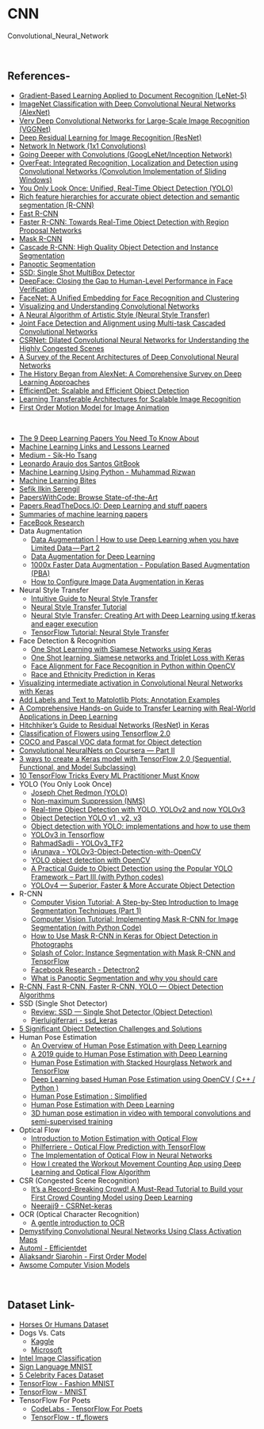 # CNN
Convolutional_Neural_Network

<br/>

## References-
* [Gradient-Based Learning Applied to Document Recognition (LeNet-5)](http://yann.lecun.com/exdb/publis/pdf/lecun-01a.pdf)
* [ImageNet Classification with Deep Convolutional Neural Networks (AlexNet)](https://papers.nips.cc/paper/4824-imagenet-classification-with-deep-convolutional-neural-networks.pdf)
* [Very Deep Convolutional Networks for Large-Scale Image Recognition (VGGNet)](https://arxiv.org/pdf/1409.1556v6.pdf)
* [Deep Residual Learning for Image Recognition (ResNet)](https://arxiv.org/pdf/1512.03385.pdf)
* [Network In Network (1x1 Convolutions)](https://arxiv.org/pdf/1312.4400.pdf)
* [Going Deeper with Convolutions (GoogLeNet/Inception Network)](https://arxiv.org/pdf/1409.4842v1.pdf)
* [OverFeat: Integrated Recognition, Localization and Detection using Convolutional Networks (Convolution Implementation of Sliding Windows)](https://arxiv.org/pdf/1312.6229.pdf)
* [You Only Look Once: Unified, Real-Time Object Detection (YOLO)](https://pjreddie.com/media/files/papers/yolo.pdf)
* [Rich feature hierarchies for accurate object detection and semantic segmentation (R-CNN)](https://arxiv.org/pdf/1311.2524.pdf)
* [Fast R-CNN](https://arxiv.org/pdf/1504.08083.pdf)
* [Faster R-CNN: Towards Real-Time Object Detection with Region Proposal Networks](https://arxiv.org/pdf/1506.01497.pdf)
* [Mask R-CNN](https://arxiv.org/pdf/1703.06870.pdf)
* [Cascade R-CNN: High Quality Object Detection and Instance Segmentation](https://arxiv.org/pdf/1906.09756.pdf)
* [Panoptic Segmentation](https://arxiv.org/pdf/1801.00868.pdf)
* [SSD: Single Shot MultiBox Detector](https://arxiv.org/pdf/1512.02325.pdf)
* [DeepFace: Closing the Gap to Human-Level Performance in Face Verification](https://www.cs.toronto.edu/~ranzato/publications/taigman_cvpr14.pdf)
* [FaceNet: A Unified Embedding for Face Recognition and Clustering](https://arxiv.org/pdf/1503.03832.pdf)
* [Visualizing and Understanding Convolutional Networks](https://arxiv.org/pdf/1311.2901.pdf)
* [A Neural Algorithm of Artistic Style (Neural Style Transfer)](https://arxiv.org/pdf/1508.06576.pdf)
* [Joint Face Detection and Alignment using Multi-task Cascaded Convolutional Networks](https://arxiv.org/ftp/arxiv/papers/1604/1604.02878.pdf)
* [CSRNet: Dilated Convolutional Neural Networks for Understanding the Highly Congested Scenes](https://arxiv.org/pdf/1802.10062.pdf)
* [A Survey of the Recent Architectures of Deep Convolutional Neural Networks](https://arxiv.org/ftp/arxiv/papers/1901/1901.06032.pdf)
* [The History Began from AlexNet: A Comprehensive Survey on Deep Learning Approaches](https://arxiv.org/ftp/arxiv/papers/1803/1803.01164.pdf)
* [EfficientDet: Scalable and Efficient Object Detection](https://arxiv.org/pdf/1911.09070.pdf)
* [Learning Transferable Architectures for Scalable Image Recognition](https://arxiv.org/pdf/1707.07012.pdf)
* [First Order Motion Model for Image Animation](https://arxiv.org/pdf/2003.00196.pdf)

<br/>

* [The 9 Deep Learning Papers You Need To Know About](https://adeshpande3.github.io/The-9-Deep-Learning-Papers-You-Need-To-Know-About.html)
* [Machine Learning Links and Lessons Learned](https://github.com/adeshpande3/Machine-Learning-Links-And-Lessons-Learned)
* [Medium - Sik-Ho Tsang](https://towardsdatascience.com/@sh.tsang)
* [Leonardo Araujo dos Santos GitBook](https://leonardoaraujosantos.gitbooks.io/artificial-inteligence/content/)
* [Machine Learning Using Python - Muhammad Rizwan](https://engmrk.com/)
* [Machine Learning Bites](https://medium.com/machine-learning-bites)
* [Sefik Ilkin Serengil](https://sefiks.com/)
* [PapersWithCode: Browse State-of-the-Art](https://paperswithcode.com/sota)
* [Papers.ReadTheDocs.IO: Deep Learning and stuff papers](https://papers.readthedocs.io/en/latest/)
* [Summaries of machine learning papers](https://github.com/aleju/papers)
* [FaceBook Research](https://research.fb.com/publications/)
* Data Augmentation
  + [Data Augmentation | How to use Deep Learning when you have Limited Data — Part 2](https://nanonets.com/blog/data-augmentation-how-to-use-deep-learning-when-you-have-limited-data-part-2/)
  + [Data Augmentation for Deep Learning](https://towardsdatascience.com/data-augmentation-for-deep-learning-4fe21d1a4eb9)
  + [1000x Faster Data Augmentation - Population Based Augmentation (PBA)](https://bair.berkeley.edu/blog/2019/06/07/data_aug/)
  + [How to Configure Image Data Augmentation in Keras](https://machinelearningmastery.com/how-to-configure-image-data-augmentation-when-training-deep-learning-neural-networks/)
* Neural Style Transfer
  + [Intuitive Guide to Neural Style Transfer](https://towardsdatascience.com/light-on-math-machine-learning-intuitive-guide-to-neural-style-transfer-ef88e46697ee)
  + [Neural Style Transfer Tutorial](https://towardsdatascience.com/neural-style-transfer-tutorial-part-1-f5cd3315fa7f)
  + [Neural Style Transfer: Creating Art with Deep Learning using tf.keras and eager execution](https://medium.com/tensorflow/neural-style-transfer-creating-art-with-deep-learning-using-tf-keras-and-eager-execution-7d541ac31398)
  + [TensorFlow Tutorial: Neural Style Transfer](https://www.tensorflow.org/tutorials/generative/style_transfer)
* Face Detection & Recognition
  + [One Shot Learning with Siamese Networks using Keras](https://towardsdatascience.com/one-shot-learning-with-siamese-networks-using-keras-17f34e75bb3d)
  + [One Shot learning, Siamese networks and Triplet Loss with Keras](https://medium.com/@crimy/one-shot-learning-siamese-networks-and-triplet-loss-with-keras-2885ed022352)
  + [Face Alignment for Face Recognition in Python within OpenCV](https://sefiks.com/2020/02/23/face-alignment-for-face-recognition-in-python-within-opencv/)
  + [Race and Ethnicity Prediction in Keras](https://sefiks.com/2019/11/11/race-and-ethnicity-prediction-in-keras/)
* [Visualizing intermediate activation in Convolutional Neural Networks with Keras](https://towardsdatascience.com/visualizing-intermediate-activation-in-convolutional-neural-networks-with-keras-260b36d60d0)
* [Add Labels and Text to Matplotlib Plots: Annotation Examples](http://queirozf.com/entries/add-labels-and-text-to-matplotlib-plots-annotation-examples)
* [A Comprehensive Hands-on Guide to Transfer Learning with Real-World Applications in Deep Learning](https://towardsdatascience.com/a-comprehensive-hands-on-guide-to-transfer-learning-with-real-world-applications-in-deep-learning-212bf3b2f27a)
* [Hitchhiker’s Guide to Residual Networks (ResNet) in Keras](https://towardsdatascience.com/hitchhikers-guide-to-residual-networks-resnet-in-keras-385ec01ec8ff)
* [Classification of Flowers using Tensorflow 2.0](https://www.back-prop.com/deep_learning/inceptionv3/tf_flowers/feature_extraction/fine_tuning/google_colab/2019/05/17/InceptionV3_TFFLOWERS/)
* [COCO and Pascal VOC data format for Object detection](https://towardsdatascience.com/coco-data-format-for-object-detection-a4c5eaf518c5)
* [Convolutional NeuralNets on Coursera — Part II](https://medium.com/@falconives/100-day-challenge-ii-week-4-15-4b27d2bdc541)
* [3 ways to create a Keras model with TensorFlow 2.0 (Sequential, Functional, and Model Subclassing)](https://www.pyimagesearch.com/2019/10/28/3-ways-to-create-a-keras-model-with-tensorflow-2-0-sequential-functional-and-model-subclassing/)
* [10 TensorFlow Tricks Every ML Practitioner Must Know](https://towardsdatascience.com/10-tensorflow-tricks-every-ml-practitioner-must-know-96b860e53c1)
* YOLO (You Only Look Once)
  + [Joseph Chet Redmon (YOLO)](https://pjreddie.com/)
  + [Non-maximum Suppression (NMS)](https://towardsdatascience.com/non-maximum-suppression-nms-93ce178e177c)
  + [Real-time Object Detection with YOLO, YOLOv2 and now YOLOv3](https://medium.com/@jonathan_hui/real-time-object-detection-with-yolo-yolov2-28b1b93e2088)
  + [Object Detection YOLO v1 , v2, v3](https://medium.com/@venkatakrishna.jonnalagadda/object-detection-yolo-v1-v2-v3-c3d5eca2312a)
  + [Object detection with YOLO: implementations and how to use them](https://medium.com/@enriqueav/object-detection-with-yolo-implementations-and-how-to-use-them-5da928356035)
  + [YOLOv3 in Tensorflow](https://medium.com/@shahkaran76/yolo-object-detection-algorithm-in-tensorflow-e080a58fa79b)
  + [RahmadSadli - YOLOv3_TF2](https://github.com/RahmadSadli/Deep-Learning/tree/master/YOLOv3_TF2)
  + [iArunava - YOLOv3-Object-Detection-with-OpenCV](https://github.com/iArunava/YOLOv3-Object-Detection-with-OpenCV)
  + [YOLO object detection with OpenCV](https://www.pyimagesearch.com/2018/11/12/yolo-object-detection-with-opencv/)
  + [A Practical Guide to Object Detection using the Popular YOLO Framework – Part III (with Python codes)](https://www.analyticsvidhya.com/blog/2018/12/practical-guide-object-detection-yolo-framewor-python/)
  + [YOLOv4 — Superior, Faster & More Accurate Object Detection](https://medium.com/@riteshkanjee/yolov4-superior-faster-more-accurate-object-detection-7e8194bf1872)
* R-CNN
  + [Computer Vision Tutorial: A Step-by-Step Introduction to Image Segmentation Techniques (Part 1)](https://www.analyticsvidhya.com/blog/2019/04/introduction-image-segmentation-techniques-python/)
  + [Computer Vision Tutorial: Implementing Mask R-CNN for Image Segmentation (with Python Code)](https://www.analyticsvidhya.com/blog/2019/07/computer-vision-implementing-mask-r-cnn-image-segmentation/)
  + [How to Use Mask R-CNN in Keras for Object Detection in Photographs](https://machinelearningmastery.com/how-to-perform-object-detection-in-photographs-with-mask-r-cnn-in-keras/)
  + [Splash of Color: Instance Segmentation with Mask R-CNN and TensorFlow](https://engineering.matterport.com/splash-of-color-instance-segmentation-with-mask-r-cnn-and-tensorflow-7c761e238b46)
  + [Facebook Research - Detectron2](https://github.com/facebookresearch/detectron2)
  + [What is Panoptic Segmentation and why you should care](https://medium.com/@danielmechea/what-is-panoptic-segmentation-and-why-you-should-care-7f6c953d2a6a)
* [R-CNN, Fast R-CNN, Faster R-CNN, YOLO — Object Detection Algorithms](https://towardsdatascience.com/r-cnn-fast-r-cnn-faster-r-cnn-yolo-object-detection-algorithms-36d53571365e)
* SSD (Single Shot Detector)
  + [Review: SSD — Single Shot Detector (Object Detection)](https://towardsdatascience.com/review-ssd-single-shot-detector-object-detection-851a94607d11)
  + [Pierluigiferrari - ssd_keras](https://github.com/pierluigiferrari/ssd_keras)
* [5 Significant Object Detection Challenges and Solutions](https://towardsdatascience.com/5-significant-object-detection-challenges-and-solutions-924cb09de9dd)
* Human Pose Estimation
  + [An Overview of Human Pose Estimation with Deep Learning](https://medium.com/beyondminds/an-overview-of-human-pose-estimation-with-deep-learning-d49eb656739b)
  + [A 2019 guide to Human Pose Estimation with Deep Learning](https://nanonets.com/blog/human-pose-estimation-2d-guide/)
  + [Human Pose Estimation with Stacked Hourglass Network and TensorFlow](https://towardsdatascience.com/human-pose-estimation-with-stacked-hourglass-network-and-tensorflow-c4e9f84fd3ce)
  + [Deep Learning based Human Pose Estimation using OpenCV ( C++ / Python )](https://www.learnopencv.com/deep-learning-based-human-pose-estimation-using-opencv-cpp-python/)
  + [Human Pose Estimation : Simplified](https://towardsdatascience.com/human-pose-estimation-simplified-6cfd88542ab3)
  + [Human Pose Estimation with Deep Learning](https://zhangtemplar.github.io/pose/)
  + [3D human pose estimation in video with temporal convolutions and semi-supervised training](https://dariopavllo.github.io/VideoPose3D/)
* Optical Flow
  + [Introduction to Motion Estimation with Optical Flow](https://nanonets.com/blog/optical-flow/)
  + [Philferriere - Optical Flow Prediction with TensorFlow](https://github.com/philferriere/tfoptflow)
  + [The Implementation of Optical Flow in Neural Networks](https://dash.harvard.edu/bitstream/handle/1/39011510/FLETT-SENIORTHESIS-2018.pdf?sequence=5)
  + [How I created the Workout Movement Counting App using Deep Learning and Optical Flow Algorithm](https://towardsdatascience.com/how-i-created-the-workout-movement-counting-app-using-deep-learning-and-optical-flow-89f9d2e087ac)
* CSR (Congested Scene Recognition)
  + [It’s a Record-Breaking Crowd! A Must-Read Tutorial to Build your First Crowd Counting Model using Deep Learning](https://www.analyticsvidhya.com/blog/2019/02/building-crowd-counting-model-python/)
  + [Neerajj9 - CSRNet-keras](https://github.com/Neerajj9/CSRNet-keras)
* OCR (Optical Character Recognition)
  + [A gentle introduction to OCR](https://towardsdatascience.com/a-gentle-introduction-to-ocr-ee1469a201aa)
* [Demystifying Convolutional Neural Networks Using Class Activation Maps](https://towardsdatascience.com/demystifying-convolutional-neural-networks-using-class-activation-maps-fe94eda4cef1)
* [Automl - Efficientdet](https://github.com/google/automl/tree/master/efficientdet)
* [Aliaksandr Siarohin - First Order Model](https://github.com/AliaksandrSiarohin/first-order-model)
* [Awsome Computer Vision Models](https://github.com/nerox8664/awesome-computer-vision-models)

<br/>

## Dataset Link-
* [Horses Or Humans Dataset](http://www.laurencemoroney.com/horses-or-humans-dataset/)
* Dogs Vs. Cats
  + [Kaggle](https://www.kaggle.com/c/dogs-vs-cats)
  + [Microsoft](https://www.microsoft.com/en-us/download/details.aspx?id=54765)
* [Intel Image Classification](https://www.kaggle.com/puneet6060/intel-image-classification#10004.jpg)
* [Sign Language MNIST](https://www.kaggle.com/datamunge/sign-language-mnist)
* [5 Celebrity Faces Dataset](https://www.kaggle.com/dansbecker/5-celebrity-faces-dataset)
* [TensorFlow - Fashion MNIST](https://www.tensorflow.org/api_docs/python/tf/keras/datasets/fashion_mnist/load_data)
* [TensorFlow - MNIST](https://www.tensorflow.org/api_docs/python/tf/keras/datasets/mnist/load_data)
* TensorFlow For Poets
  + [CodeLabs - TensorFlow For Poets](https://codelabs.developers.google.com/codelabs/tensorflow-for-poets/#0)
  + [TensorFlow - tf_flowers](https://www.tensorflow.org/datasets/catalog/tf_flowers)
